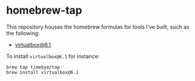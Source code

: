 homebrew-tap
============
This repository houses the homebrew formulas for tools I've built, such as the following:

* [virtualbox@6.1](https://raw.githubusercontent.com/Homebrew/homebrew-cask/aa3c55951fc9d687acce43e5c0338f42c1ddff7b/Casks/virtualbox.rb)

To install `virtualbox@6.1` for instance:
```
brew tap timebye/tap
brew install virtualbox@6.1
```